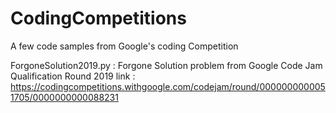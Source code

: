 # CodingCompetitions
A few code samples from Google's coding Competition 

ForgoneSolution2019.py : Forgone Solution problem from Google Code Jam Qualification Round 2019
link : https://codingcompetitions.withgoogle.com/codejam/round/0000000000051705/0000000000088231
